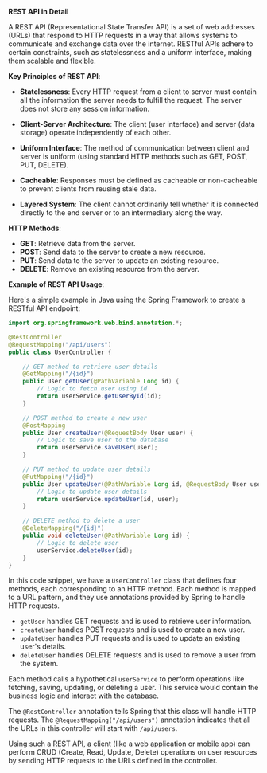 **REST API in Detail**

A REST API (Representational State Transfer API) is a set of web addresses (URLs) that respond to HTTP requests in a way that allows systems to communicate and exchange data over the internet. RESTful APIs adhere to certain constraints, such as statelessness and a uniform interface, making them scalable and flexible.

**Key Principles of REST API**:

- **Statelessness**: Every HTTP request from a client to server must contain all the information the server needs to fulfill the request. The server does not store any session information.
  
- **Client-Server Architecture**: The client (user interface) and server (data storage) operate independently of each other.
  
- **Uniform Interface**: The method of communication between client and server is uniform (using standard HTTP methods such as GET, POST, PUT, DELETE).
  
- **Cacheable**: Responses must be defined as cacheable or non-cacheable to prevent clients from reusing stale data.
  
- **Layered System**: The client cannot ordinarily tell whether it is connected directly to the end server or to an intermediary along the way.

**HTTP Methods**:
- **GET**: Retrieve data from the server.
- **POST**: Send data to the server to create a new resource.
- **PUT**: Send data to the server to update an existing resource.
- **DELETE**: Remove an existing resource from the server.

**Example of REST API Usage**:

Here's a simple example in Java using the Spring Framework to create a RESTful API endpoint:

```java
import org.springframework.web.bind.annotation.*;

@RestController
@RequestMapping("/api/users")
public class UserController {

    // GET method to retrieve user details
    @GetMapping("/{id}")
    public User getUser(@PathVariable Long id) {
        // Logic to fetch user using id
        return userService.getUserById(id);
    }

    // POST method to create a new user
    @PostMapping
    public User createUser(@RequestBody User user) {
        // Logic to save user to the database
        return userService.saveUser(user);
    }

    // PUT method to update user details
    @PutMapping("/{id}")
    public User updateUser(@PathVariable Long id, @RequestBody User user) {
        // Logic to update user details
        return userService.updateUser(id, user);
    }

    // DELETE method to delete a user
    @DeleteMapping("/{id}")
    public void deleteUser(@PathVariable Long id) {
        // Logic to delete user
        userService.deleteUser(id);
    }
}
```

In this code snippet, we have a `UserController` class that defines four methods, each corresponding to an HTTP method. Each method is mapped to a URL pattern, and they use annotations provided by Spring to handle HTTP requests.

- `getUser` handles GET requests and is used to retrieve user information.
- `createUser` handles POST requests and is used to create a new user.
- `updateUser` handles PUT requests and is used to update an existing user's details.
- `deleteUser` handles DELETE requests and is used to remove a user from the system.

Each method calls a hypothetical `userService` to perform operations like fetching, saving, updating, or deleting a user. This service would contain the business logic and interact with the database.

The `@RestController` annotation tells Spring that this class will handle HTTP requests. The `@RequestMapping("/api/users")` annotation indicates that all the URLs in this controller will start with `/api/users`.

Using such a REST API, a client (like a web application or mobile app) can perform CRUD (Create, Read, Update, Delete) operations on user resources by sending HTTP requests to the URLs defined in the controller.
